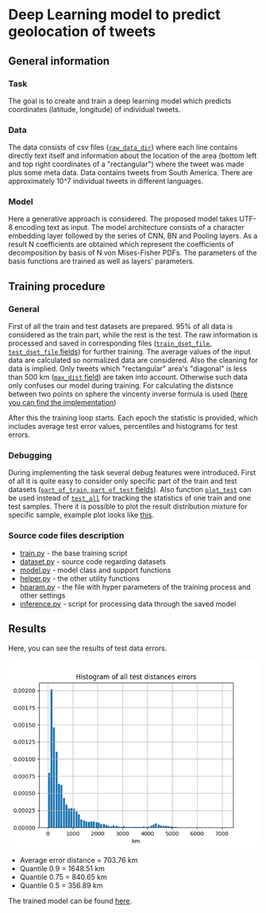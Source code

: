 # Deep Learning model to predict geolocation of tweets

 ## General information

 ### Task
 The goal is to create and train a deep learning model which predicts coordinates (latitude, longitude) of individual tweets.

### Data
The data consists of csv files ([`raw_data_dir`](./hparams.py#L5)) where each line contains directly text itself and information about the location of the area (bottom left and top right coordinates of a "rectangular") where the tweet was made plus some meta data. Data contains tweets from South America. There are approximately 10^7 individual tweets in different languages. 

 ### Model
Here a generative approach is considered. The proposed model takes UTF-8 encoding text as input. The model architecture consists of  a character embedding layer followed by the series of CNN, BN and Pooling layers. As a result N coefficients are obtained which represent the coefficients of decomposition by basis of N von Mises-Fisher PDFs. The parameters of the basis functions are trained as well as layers' parameters.

## Training procedure
### General
First of all the train and test datasets are prepared. 95% of all data is considered as the train part, while the rest is the test. The raw information is processed and saved in corresponding files ([`train_dset_file`, `test_dset_file` fields](./hparams.py#L11-L12)) for further training. The average values of the input data are calculated so normalized data are considered. Also the cleaning for data is implied. Only tweets which "rectangular" area's "diagonal" is less than 500 km ([`max_dist` field](./hparams.py#L19)) are taken into account. Otherwise such data only confuses our model during training. For calculating the distsnce between two points on sphere the vincenty inverse formula is used ([here you can find the implementation](./helper.py#L50))

After this the training loop starts. Each epoch the statistic is provided, which includes average test error values, percentiles and histograms for test errors. 

### Debugging
During implementing the task several debug features were introduced. First of all it is quite easy to consider only specific part of the train and test datasets ([`part_of_train`, `part_of_test` fields](./hparams.py#L22-L23)). Also function [`plot_test`](./helper.py#L234) can be used instead of [`test_all`](./helper.py#L254) for tracking the statistics of one train and one test samples. There it is possible to plot the result distribution mixture for specific sample, example plot looks like [this](./results/debug_plot_example.png).

### Source code files description

- [train.py](./train.py) - the base training script
- [dataset.py](./dataset.py) - source code regarding datasets
- [model.py](./model.py) - model class and support functions
- [helper.py](./helper.py) - the other utility functions
- [hparam.py](./hparam.py) - the file with hyper parameters of the training process and other settings
- [inference.py](./inference.py) - script for processing data through the saved model

## Results
Here, you can see the results of test data errors.

![This is an image](./results/hist.png)

- Average error distance = 703.76 km
- Quantile 0.9 = 1648.51 km
- Quantile 0.75 = 840.65 km
- Quantile 0.5 = 356.89 km

The trained model can be found [here](https://drive.google.com/file/d/1TSvW1Kgt4LPq-jy54FB1B5jQXr7QtGyK/view?usp=sharing).
